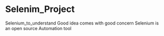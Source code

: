 # Selenim_Project
Selenium_to_understand
Good idea comes with good concern
Selenium is an open source Automation tool
